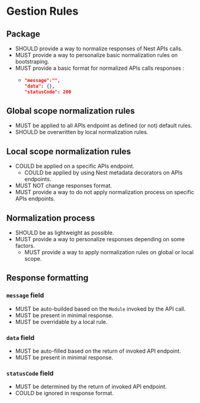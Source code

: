 # Gestion Rules

## Package

- SHOULD provide a way to normalize responses of Nest APIs calls.
- MUST provide a way to personalize basic normalization rules on bootstraping.
- MUST provide a basic format for normalized APIs calls responses :
  - ```json
    "message":"",
    "data": {},
    "statusCode": 200
    ```

## Global scope normalization rules

- MUST be applied to all APIs endpoint as defined (or not) default rules.
- SHOULD be overwritten by local normalization rules.

## Local scope normalization rules

- COULD be applied on a specific APIs endpoint.
  - COULD be applied by using Nest metadata decorators on APIs endpoints.
- MUST NOT change responses format.
- MUST provide a way to do not apply normalization process on specific APIs endpoints.

## Normalization process

- SHOULD be as lightweight as possible.
- MUST provide a way to personalize responses depending on some factors.
  - MUST provide a way to apply normalization rules on global or local scope.

## Response formatting

### `message` field

- MUST be auto-builded based on the `Module` invoked by the API call.
- MUST be present in minimal response.
- MUST be overridable by a local rule.

### `data` field

- MUST be auto-filled based on the return of invoked API endpoint.
- MUST be present in minimal response.

### `statusCode` field

- MUST be determined by the return of invoked API endpoint.
- COULD be ignored in response format.